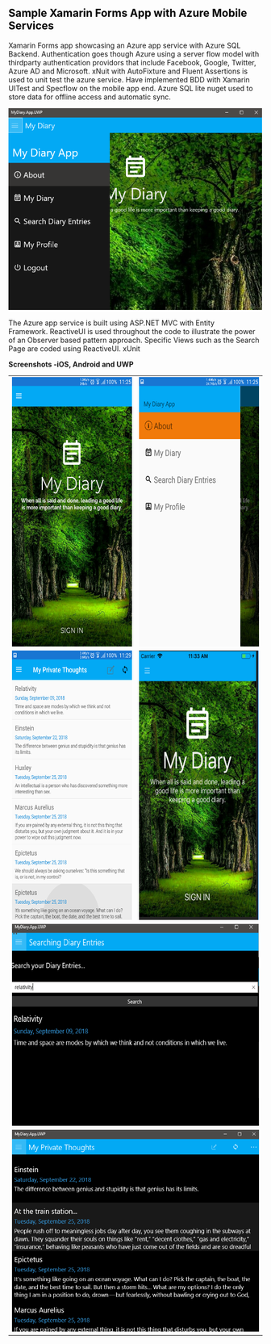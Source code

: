 <!-- #######  YAY, I AM THE SOURCE EDITOR! #########-->
<h2 style="color: #5e9ca0;"><span style="color: #000000;">Sample Xamarin Forms App with Azure Mobile Services</span></h2>
<p>Xamarin Forms app showcasing an Azure app service with Azure SQL Backend. Authentication goes though Azure using a server flow model with thirdparty authentication providors that include Facebook, Google, Twitter, Azure AD and Microsoft. xNuit with AutoFixture and Fluent Assertions is used to unit test the azure service. Have implemented BDD with Xamarin UITest and Specflow on the mobile app end. Azure SQL lite nuget used to store data for offline access and automatic sync.</p>
<p><img src="/Screenshots/uwp menu.png" width="503" height="400" /></p>
<p>The Azure app service is built using ASP.NET MVC with Entity Framework.&nbsp;ReactiveUI is used throughout the code to illustrate the power of an Observer based pattern approach. Specific Views such as the Search Page are coded using ReactiveUI. xUnit</p>
<p><strong>Screenshots -iOS, Android and UWP</strong></p>
<table style="width: 100%;">
<tbody>
<tr>
<td><img src="/Screenshots/android home.png" width="300" height="534" /></td>
<td><img src="/Screenshots/android menu.png" width="300" height="534" /></td>
</tr>
<tr>
<td><img src="/Screenshots/android diaryList.png" width="300" height="534" /></td>
<td><img src="/Screenshots/ios home.png" width="300" height="534" /></td>
</tr>
<tr>
<td colspan="2"><img src="/Screenshots/uwp search.png" width="503" height="400" /></td>
</tr>
<tr>
<td colspan="2"><img src="/Screenshots/uwp diaryList.png" width="503" height="400" /></td>
</tr>
</tbody>
</table>
